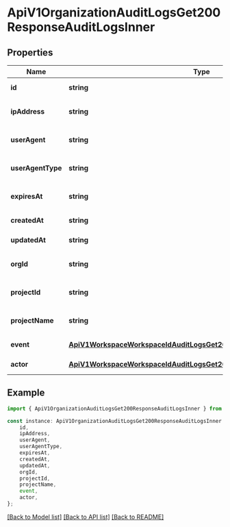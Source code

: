 # ApiV1OrganizationAuditLogsGet200ResponseAuditLogsInner


## Properties

Name | Type | Description | Notes
------------ | ------------- | ------------- | -------------
**id** | **string** |  | [default to undefined]
**ipAddress** | **string** |  | [optional] [default to undefined]
**userAgent** | **string** |  | [optional] [default to undefined]
**userAgentType** | **string** |  | [optional] [default to undefined]
**expiresAt** | **string** |  | [optional] [default to undefined]
**createdAt** | **string** |  | [default to undefined]
**updatedAt** | **string** |  | [default to undefined]
**orgId** | **string** |  | [optional] [default to undefined]
**projectId** | **string** |  | [optional] [default to undefined]
**projectName** | **string** |  | [optional] [default to undefined]
**event** | [**ApiV1WorkspaceWorkspaceIdAuditLogsGet200ResponseAuditLogsInnerEvent**](ApiV1WorkspaceWorkspaceIdAuditLogsGet200ResponseAuditLogsInnerEvent.md) |  | [default to undefined]
**actor** | [**ApiV1WorkspaceWorkspaceIdAuditLogsGet200ResponseAuditLogsInnerEvent**](ApiV1WorkspaceWorkspaceIdAuditLogsGet200ResponseAuditLogsInnerEvent.md) |  | [default to undefined]

## Example

```typescript
import { ApiV1OrganizationAuditLogsGet200ResponseAuditLogsInner } from './api';

const instance: ApiV1OrganizationAuditLogsGet200ResponseAuditLogsInner = {
    id,
    ipAddress,
    userAgent,
    userAgentType,
    expiresAt,
    createdAt,
    updatedAt,
    orgId,
    projectId,
    projectName,
    event,
    actor,
};
```

[[Back to Model list]](../README.md#documentation-for-models) [[Back to API list]](../README.md#documentation-for-api-endpoints) [[Back to README]](../README.md)
